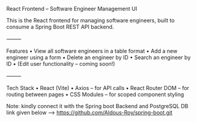 React Frontend – Software Engineer Management UI

This is the React frontend for managing software engineers, built to consume a Spring Boot REST API backend.

⸻

Features
	•	View all software engineers in a table format
	•	Add a new engineer using a form
	•	Delete an engineer by ID
	•	Search an engineer by ID
	•	(Edit user functionality – coming soon!)

⸻

Tech Stack
	•	React (Vite)
	•	Axios – for API calls
	•	React Router DOM – for routing between pages
	•	CSS Modules – for scoped component styling

Note:
kindly connect it with the Spring boot Backend and PostgreSQL DB link given below -->
https://github.com/Aldous-Roy/spring-boot.git

